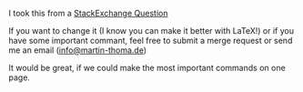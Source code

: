I took this from a [StackExchange Question](http://tex.stackexchange.com/a/84757/5645)

If you want to change it (I know you can make it better with LaTeX!)
or if you have some important commant, feel free to submit a merge 
request or send me an email (info@martin-thoma.de)


It would be great, if we could make the most important commands on one page.
